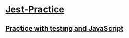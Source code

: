 <h1> <ins> Jest-Practice </ins> </h1>

<h2> <ins> Practice with testing and JavaScript </ins> </h2>

